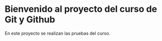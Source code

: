 # Bienvenido al proyecto del curso de Git y Github

En este proyecto se realizan las pruebas del curso.
